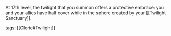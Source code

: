 At 17th level, the twilight that you summon offers a protective embrace: you and your allies have half cover while in the sphere created by your [[Twilight Sanctuary]].

tags: [[Cleric#Twilight]]